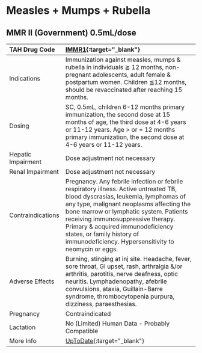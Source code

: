 # Measles + Mumps + Rubella

## MMR II (Government) 0.5mL/dose

| TAH Drug Code      | [IMMR1](https://www.tahsda.org.tw/drugs/hissearch.php?drug_code=IMMR1){:target="_blank"}                                                                                                                                                                                                                                                                                           |
|:-------------------|:-----------------------------------------------------------------------------------------------------------------------------------------------------------------------------------------------------------------------------------------------------------------------------------------------------------------------------------------------------------------------------------|
| Indications        | Immunization against measles, mumps & rubella in individuals ≧ 12 months, non-pregnant adolescents, adult female & postpartum women. Children ≦12 months, should be revaccinated after reaching 15 months.                                                                                                                                                                         |
| Dosing             | SC, 0.5mL, children 6-12 months primary immunization, the second dose at 15 months of age, the third dose at 4-6 years or 11-12 years. Age > or = 12 months primary immunization, the second dose at 4-6 years or 11-12 years.                                                                                                                                                     |
| Hepatic Impairment | Dose adjustment not necessary                                                                                                                                                                                                                                                                                                                                                      |
| Renal Impairment   | Dose adjustment not necessary                                                                                                                                                                                                                                                                                                                                                      |
| Contraindications  | Pregnancy. Any febrile infection or febrile respiratory illness. Active untreated TB, blood dyscrasias, leukemia, lymphomas of any type, malignant neoplasms affecting the bone marrow or lymphatic system. Patients receiving immunosuppressive therapy. Primary & acquired immunodeficiency states, or family history of immunodeficiency. Hypersensitivity to neomycin or eggs. |
| Adverse Effects    | Burning, stinging at inj site. Headache, fever, sore throat, GI upset, rash, arthralgia &/or arthritis, parotitis, nerve deafness, optic neuritis. Lymphadenopathy, afebrile convulsions, ataxia, Guillain-Barre syndrome, thrombocytopenia purpura, dizziness, paraesthesias.                                                                                                     |
| Pregnancy          | Contraindicated                                                                                                                                                                                                                                                                                                                                                                    |
| Lactation          | No (Limited) Human Data - Probably Compatible                                                                                                                                                                                                                                                                                                                                      |
| More Info          | [UpToDate](https://www.uptodate.com/contents/measles-mumps-rubella-and-varicella-virus-vaccine-mmrv-drug-information){:target="_blank"}                                                                                                                                                                                                                                            |

